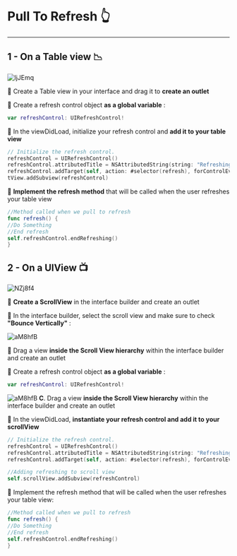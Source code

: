 # Pull To Refresh :point_up_2:
------

## 1 - On a Table view :chart_with_downwards_trend:

![ljJEmq](http://i.makeagif.com/media/8-01-2016/ljJEmq.gif)



:hamburger: Create a Table view in your interface and drag it to **create an outlet**




:hamburger: Create a refresh control object **as a global variable** :



```swift
var refreshControl: UIRefreshControl!
```



:hamburger: In the viewDidLoad, initialize your refresh control and **add it to your table view**




```swift
// Initialize the refresh control.
refreshControl = UIRefreshControl()
refreshControl.attributedTitle = NSAttributedString(string: "Refreshing")
refreshControl.addTarget(self, action: #selector(refresh), forControlEvents: UIControlEvents.ValueChanged)
tView.addSubview(refreshControl)
```


:hamburger: **Implement the refresh method** that will be called when the user refreshes your table view


```swift
//Method called when we pull to refresh
func refresh() {
//Do Something
//End refresh
self.refreshControl.endRefreshing()
}
```


## 2 - On a UIView :tv:

![NZj8f4](http://i.makeagif.com/media/8-01-2016/NZj8f4.gif)



:hamburger: **Create a ScrollView** in the interface builder and create an outlet




:hamburger:  In the interface builder, select the scroll view and make sure to check **"Bounce Vertically"** :



![aM8hfB](http://i.makeagif.com/media/8-01-2016/aM8hfB.gif)

:hamburger:  Drag a view **inside the Scroll View hierarchy** within the interface builder and create an outlet




:hamburger: Create a refresh control object **as a global variable** :



```swift
var refreshControl: UIRefreshControl!
```

![aM8hfB](http://i.makeagif.com/media/8-01-2016/aM8hfB.gif)
**C**.  Drag a view **inside the Scroll View hierarchy** within the interface builder and create an outlet


:hamburger: In the viewDidLoad, **instantiate your refresh control and add it to your scrollView**




```swift
// Initialize the refresh control.
refreshControl = UIRefreshControl()
refreshControl.attributedTitle = NSAttributedString(string: "Refreshing")
refreshControl.addTarget(self, action: #selector(refresh), forControlEvents: UIControlEvents.ValueChanged)

//Adding refreshing to scroll view
self.scrollView.addSubview(refreshControl)
```




:hamburger: Implement the refresh method that will be called when the user refreshes your table view:
```swift
//Method called when we pull to refresh
func refresh() {
//Do Something
//End refresh
self.refreshControl.endRefreshing()
}
```

